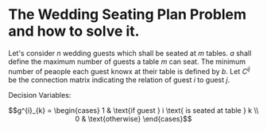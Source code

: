 
# The Wedding Seating Plan Problem and how to solve it.

Let's consider $n$ wedding guests which shall be seated at $m$ tables. $a$ shall define the maximum number of guests a table $m$ can seat. The minimum number of peaople each guest knowx at their table is defined by $b$. Let $C^{ij}$ be the connection matrix indicating the relation of guest $i$ to guest $j$. 

Decision Variables:
```math
g^{i}_{k} = 
\begin{cases}
    1 & \text{if guest } i \text{ is seated at table } k \\
    0 & \text{otherwise}
\end{cases}
```


